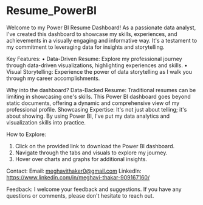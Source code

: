 # Resume_PowerBI
Welcome to my Power BI Resume Dashboard! As a passionate data analyst, I've created this dashboard to showcase my skills, experiences, and achievements in a visually engaging and informative way. It's a testament to my commitment to leveraging data for insights and storytelling.

Key Features:
•	Data-Driven Resume: Explore my professional journey through data-driven visualizations, highlighting experiences and skills.
•	Visual Storytelling: Experience the power of data storytelling as I walk you through my career accomplishments.

Why into the dashboard?
Data-Backed Resume: Traditional resumes can be limiting in showcasing one's skills. This Power BI dashboard goes beyond static documents, offering a dynamic and comprehensive view of my professional profile.
Showcasing Expertise: It's not just about telling; it's about showing. By using Power BI, I've put my data analytics and visualization skills into practice.

How to Explore:
1.	Click on the provided link to download the Power BI dashboard.
2.	Navigate through the tabs and visuals to explore my journey.
3.	Hover over charts and graphs for additional insights.

Contact:
Email: meghavithaker0@gmail.com
LinkedIn: https://www.linkedin.com/in/meghavi-thakar-909167160/


Feedback:
I welcome your feedback and suggestions. If you have any questions or comments, please don't hesitate to reach out.
